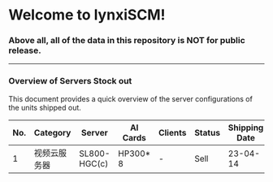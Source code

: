 # Welcome to lynxiSCM! 

### Above all, all of the data in this repository is NOT for public release.
---


### Overview of Servers Stock out
This document provides a quick overview of the server configurations of the units shipped out. 

| No. |Category| Server | AI Cards| Clients |Status | Shipping Date | QTY | Outbill | Packing Info.| Report |
|----- | ----- | ----- |----- |----- |----- |----- |----- |----- |----- |----- |
|1| 视频云服务器 | SL800-HGC(c)| HP300* 8 | - |Sell| 23-04-14| 1| unknown|[Configuration](https://github.com/lynxiSCM/Server/blob/main/Stock%20out/230414-SL800%20A.md) | [Packing Sheet](www.lynxi.com) |
